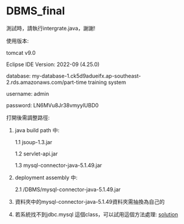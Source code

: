 # DBMS_final

測試時，請執行intergrate.java，謝謝!


使用版本:


tomcat v9.0


Eclipse IDE Version: 2022-09 (4.25.0)


database: my-database-1.ck5d9adueifx.ap-southeast-2.rds.amazonaws.com/part-time training system


username: admin


password: LN6MVu8Jr38vmyylUBD0


打開後需調整路徑:


1. java build path 中:


	1.1  jsoup-1.3.jar


	1.2 servlet-api.jar


	1.3 mysql-connector-java-5.1.49.jar

   
2. deployment assembly 中:

   
	2.1 /DBMS/mysql-connector-java-5.1.49.jar

   
3. 資料夾中的mysql-connector-java-5.1.49資料夾需抽換為自己的


4. 若系統找不到jdbc.mysql 這個class，可以試用這個方法處理:
	[solution](https://stackoverflow.com/questions/17484764/java-lang-classnotfoundexception-com-mysql-jdbc-driver-in-eclipse)
